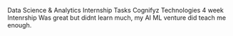 Data Science & Analytics Internship Tasks 
Cognifyz Technologies 4 week Intenrship 
Was great but didnt learn much, my AI ML venture did teach me enough.
